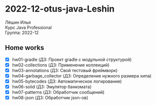 # 2022-12-otus-java-Leshin

Лёшин Илья  
Курс Java Professional  
Группа: 2022-12  

## Home works
- [x] hw01-gradle (ДЗ: Проект gradle с модульной структурой)
- [x] hw02-collections (ДЗ: Применение коллекций)
- [x] hw03-annotations (ДЗ: Свой тестовый фреймворк)
- [x] hw04-garbage_collector (ДЗ: Определение нужного размера хипа)
- [x] hw05-bytecodes (ДЗ: Автоматическое логирование)
- [x] hw06-solid (ДЗ: Эмулятор банкомата)
- [x] hw07-patterns (ДЗ: Обработчик сообщений)
- [x] hw08-json (ДЗ: Обработчик json-ов)